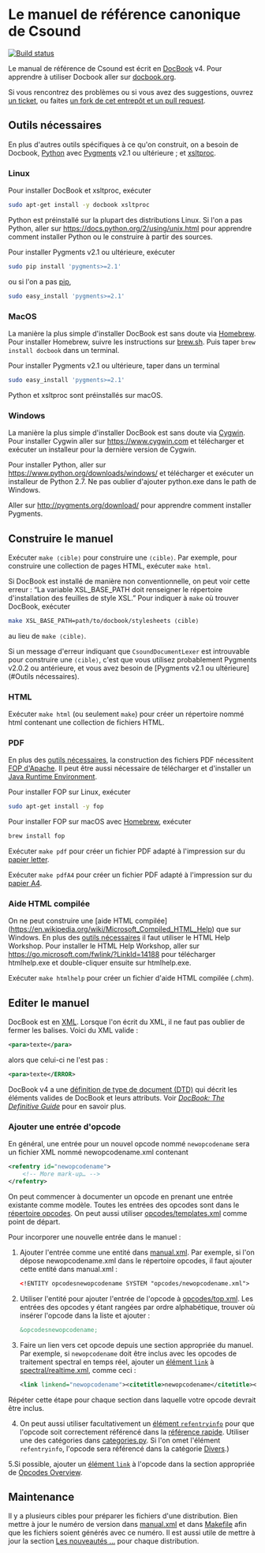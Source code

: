 # Le manuel de référence canonique de Csound

[![Build status](https://travis-ci.org/csound/manual.svg?branch=master)](https://travis-ci.org/csound/manual)

Le manual de référence de Csound est écrit en [DocBook](http://tdg.docbook.org/tdg/4.5/docbook.html) v4.
Pour apprendre à utiliser Docbook aller sur [docbook.org](http://docbook.org).

Si vous rencontrez des problèmes ou si vous avez des suggestions, ouvrez
[un ticket](https://github.com/csound/manual/issues), ou faites
[un fork de cet entrepôt et un pull request](https://guides.github.com/activities/forking/).


## Outils nécessaires

En plus d'autres outils spécifiques à ce qu'on construit, on a besoin de
Docbook, [Python](https://www.python.org) avec [Pygments](http://pygments.org)
v2.1 ou ultérieure ;
et [xsltproc](http://xmlsoft.org/XSLT/xsltproc2.html).

### Linux

Pour installer DocBook et xsltproc, exécuter

```sh
sudo apt-get install -y docbook xsltproc
```

Python est préinstallé sur la plupart des distributions Linux. Si
l'on a pas Python, aller sur https://docs.python.org/2/using/unix.html pour
apprendre comment installer Python ou le construire à partir des sources.

Pour installer Pygments v2.1 ou ultérieure, exécuter

```sh
sudo pip install 'pygments>=2.1'
```

ou si l'on a pas [pip](https://pip.pypa.io/),

```sh
sudo easy_install 'pygments>=2.1'
```

### MacOS

La manière la plus simple d'installer DocBook est sans doute via [Homebrew](http://brew.sh).
Pour installer Homebrew, suivre les instructions sur
[brew.sh](http://brew.sh). Puis taper `brew install docbook` dans un terminal.

Pour installer Pygments v2.1 ou ultérieure, taper dans un terminal


```sh
sudo easy_install 'pygments>=2.1'
```

Python et xsltproc sont préinstallés sur macOS.

### Windows

La manière la plus simple d'installer DocBook est sans doute via
[Cygwin](https://www.cygwin.com). Pour installer Cygwin aller sur
https://www.cygwin.com
et télécharger et exécuter un installeur pour la dernière version de Cygwin.

Pour installer Python, aller sur https://www.python.org/downloads/windows/ et
télécharger et exécuter un installeur de Python 2.7. Ne pas oublier d'ajouter
python.exe dans le path de Windows.

Aller sur http://pygments.org/download/ pour apprendre comment installer Pygments.


## Construire le manuel

Exécuter `make ⟨cible⟩` pour construire une `⟨cible⟩`. Par exemple, pour
construire une collection de pages HTML, exécuter `make html`.

Si DocBook est installé de manière non conventionnelle, on peut voir cette
erreur : “La variable XSL_BASE_PATH doit renseigner le répertoire d'installation
des feuilles de style XSL.” Pour indiquer à `make` où trouver DocBook, exécuter

```sh
make XSL_BASE_PATH=path/to/docbook/stylesheets ⟨cible⟩
```

au lieu de `make ⟨cible⟩`.

Si un message d'erreur indiquant que `CsoundDocumentLexer` est introuvable
pour construire une `⟨cible⟩`, c'est que vous utilisez probablement Pygments
v2.0.2 ou antérieure, et vous avez besoin de
[Pygments v2.1 ou ultérieure](#Outils nécessaires).

### HTML

Exécuter `make html` (ou seulement `make`) pour créer un répertoire nommé html
contenant une collection de fichiers HTML.


### PDF

En plus des [outils nécessaires](#outils-nécessaires), la construction des
fichiers PDF nécessitent [FOP d'Apache](https://xmlgraphics.apache.org/fop/). Il
peut être aussi nécessaire de télécharger et d'installer un [Java Runtime
Environment](http://www.oracle.com/technetwork/java/javase/downloads/jre8-downloads-2133155.html).

Pour installer FOP sur Linux, exécuter


```sh
sudo apt-get install -y fop
```

Pour installer FOP sur macOS avec [Homebrew](https://brew.sh), exécuter

```sh
brew install fop
```

Exécuter `make pdf` pour créer un fichier PDF adapté à l'impression sur du
[papier letter](https://en.wikipedia.org/wiki/Letter_(paper_size)).

Exécuter `make pdfA4` pour créer un fichier PDF adapté à l'impression sur du
[papier A4](https://en.wikipedia.org/wiki/ISO_216#A_series).


### Aide HTML compilée

On ne peut construire une [aide HTML compilée]
(https://en.wikipedia.org/wiki/Microsoft_Compiled_HTML_Help) que sur Windows.
En plus des [outils nécessaires](#outils-nécessaires) il faut utiliser le HTML Help
Workshop. Pour installer le HTML Help Workshop, aller sur
https://go.microsoft.com/fwlink/?LinkId=14188 pour télécharger htmlhelp.exe et
double-cliquer ensuite sur htmlhelp.exe.

Exécuter `make htmlhelp` pour créer un fichier d'aide HTML compilée (.chm).


## Editer le manuel

DocBook est en [XML](https://en.wikipedia.org/wiki/XML). Lorsque l'on écrit du
XML, il ne faut pas oublier de fermer les balises. Voici du XML valide :

```xml
<para>texte</para>
```

alors que celui-ci ne l'est pas :

```xml
<para>texte</ERROR>
```

DocBook v4 a une [définition de type de document
(DTD)](http://docbook.org/xml/4.5/) qui décrit les éléments valides de DocBook
et leurs attributs. Voir [_DocBook: The Definitive
Guide_](http://tdg.docbook.org/tdg/4.5/docbook.html) pour en savoir plus.


### Ajouter une entrée d'opcode

En général, une entrée pour un nouvel opcode nommé `newopcodename` sera un
fichier XML nommé newopcodename.xml contenant

```xml
<refentry id="newopcodename">
    <!-- More mark-up… -->
</refentry>
```

On peut commencer à documenter un opcode en prenant une entrée existante comme
modèle. Toutes les entrées des opcodes sont dans le [répertoire opcodes](opcodes).
On peut aussi utiliser [opcodes/templates.xml](opcodes/template.xml) comme point
de départ.

Pour incorporer une nouvelle entrée dans le manuel :

1. Ajouter l'entrée comme une entité dans 
[manual.xml](manual.xml). Par exemple, si l'on
dépose newopcodename.xml dans le répertoire opcodes, il faut ajouter cette entité
dans manual.xml :

    ```xml
    <!ENTITY opcodesnewopcodename SYSTEM "opcodes/newopcodename.xml">
    ```
    
2. Utiliser l'entité pour ajouter l'entrée de l'opcode à
[opcodes/top.xml](opcodes/top.xml). Les entrées
des opcodes y étant rangées par ordre alphabétique, trouver où insérer l'opcode
dans la liste et ajouter :

    ```xml
    &opcodesnewopcodename;
    ```

3. Faire un lien vers cet opcode depuis une section appropriée du manuel. Par
exemple, si `newopcodename` doit être inclus avec les opcodes de traitement
spectral en temps réel, ajouter un
[élément `link`](http://tdg.docbook.org/tdg/4.5/link.html) à
[spectral/realtime.xml](spectral/realtime.xml), comme ceci :

    ```xml
    <link linkend="newopcodename"><citetitle>newopcodename</citetitle></link>
    ```
Répéter cette étape pour chaque section dans laquelle votre opcode devrait être
inclus.

4. On peut aussi utiliser facultativement un [élément 
`refentryinfo`](https://github.com/csound/manual/search?q=refentryinfo+path%3Aopcodes+filename%3Atemplate.xml)
pour que l'opcode soit correctement référencé dans la [référence
rapide](https://csound.github.io/docs/manual/MiscQuickref.html). Utiliser une des
catégories dans [categories.py](categories.py). Si l'on omet
l'élément `refentryinfo`, l'opcode sera référencé dans la catégorie
[Divers](https://github.com/csound/manual/search?q=Miscellaneous+filename%3Acategories.py).)

5.Si possible, ajouter un [élément `link`](http://tdg.docbook.org/tdg/4.5/link.html)
à l'opcode dans la section appropriée de [Opcodes
Overview](https://csound.github.io/docs/manual/PartOpcodesOverview.html).


## Maintenance

Il y a plusieurs cibles pour préparer les fichiers d'une distribution. Bien
mettre à jour le numéro de version dans
[manual.xml](https://github.com/csound/manual/search?q=csoundversion+filename%3Amanual.xml)
et dans
[Makefile](https://github.com/csound/manual/search?q=VERSION+filename%3AMakefile)
afin que les fichiers soient générés avec ce numéro. Il est aussi utile de mettre à jour
la section [Les nouveautés …](preface/whatsnew.xml) pour chaque
distribution.
